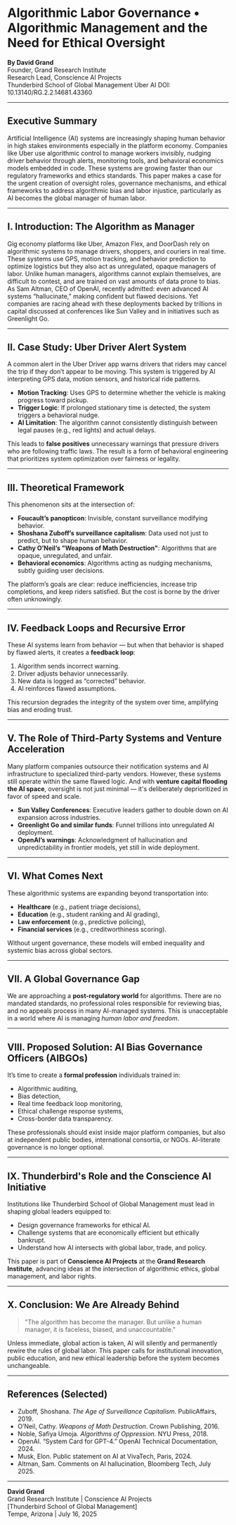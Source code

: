 # Algorithmic Labor Governance • Algorithmic Management and the Need for Ethical Oversight
**By David Grand**  
Founder, Grand Research Institute  
Research Lead, Conscience AI Projects  
Thunderbird School of Global Management Uber AI 
DOI: 10.13140/RG.2.2.14681.43360


---

## Executive Summary

Artificial Intelligence (AI) systems are increasingly shaping human behavior in high stakes environments especially in the platform economy. Companies like Uber use algorithmic control to manage workers invisibly, nudging driver behavior through alerts, monitoring tools, and behavioral economics models embedded in code. These systems are growing faster than our regulatory frameworks and ethics standards. This paper makes a case for the urgent creation of oversight roles, governance mechanisms, and ethical frameworks to address algorithmic bias and labor injustice, particularly as AI becomes the global manager of human labor.

---

## I. Introduction: The Algorithm as Manager

Gig economy platforms like Uber, Amazon Flex, and DoorDash rely on algorithmic systems to manage drivers, shoppers, and couriers in real time. These systems use GPS, motion tracking, and behavior prediction to optimize logistics but they also act as unregulated, opaque managers of labor. Unlike human managers, algorithms cannot explain themselves, are difficult to contest, and are trained on vast amounts of data prone to bias. As Sam Altman, CEO of OpenAI, recently admitted: even advanced AI systems “hallucinate,” making confident but flawed decisions. Yet companies are racing ahead with these deployments  backed by trillions in capital discussed at conferences like Sun Valley and in initiatives such as Greenlight Go.

---

## II. Case Study: Uber Driver Alert System

A common alert in the Uber Driver app warns drivers that riders may cancel the trip if they don’t appear to be moving. This system is triggered by AI interpreting GPS data, motion sensors, and historical ride patterns.

- **Motion Tracking**: Uses GPS to determine whether the vehicle is making progress toward pickup.
- **Trigger Logic**: If prolonged stationary time is detected, the system triggers a behavioral nudge.
- **AI Limitation**: The algorithm cannot consistently distinguish between legal pauses (e.g., red lights) and actual delays.

This leads to **false positives** unnecessary warnings that pressure drivers who are following traffic laws. The result is a form of behavioral engineering that prioritizes system optimization over fairness or legality.

---

## III. Theoretical Framework

This phenomenon sits at the intersection of:

- **Foucault’s panopticon**: Invisible, constant surveillance modifying behavior.
- **Shoshana Zuboff’s surveillance capitalism**: Data used not just to predict, but to shape human behavior.
- **Cathy O’Neil’s "Weapons of Math Destruction"**: Algorithms that are opaque, unregulated, and unfair.
- **Behavioral economics**: Algorithms acting as nudging mechanisms, subtly guiding user decisions.

The platform’s goals are clear: reduce inefficiencies, increase trip completions, and keep riders satisfied. But the cost is borne by the driver often unknowingly.

---

## IV. Feedback Loops and Recursive Error

These AI systems learn from behavior — but when that behavior is shaped by flawed alerts, it creates a **feedback loop**:

1. Algorithm sends incorrect warning.
2. Driver adjusts behavior unnecessarily.
3. New data is logged as “corrected” behavior.
4. AI reinforces flawed assumptions.

This recursion degrades the integrity of the system over time, amplifying bias and eroding trust.

---

## V. The Role of Third-Party Systems and Venture Acceleration

Many platform companies outsource their notification systems and AI infrastructure to specialized third-party vendors. However, these systems still operate within the same flawed logic. And with **venture capital flooding the AI space**, oversight is not just minimal — it's deliberately deprioritized in favor of speed and scale.

- **Sun Valley Conferences**: Executive leaders gather to double down on AI expansion across industries.
- **Greenlight Go and similar funds**: Funnel trillions into unregulated AI deployment.
- **OpenAI’s warnings**: Acknowledgment of hallucination and unpredictability in frontier models, yet still in wide deployment.

---

## VI. What Comes Next

These algorithmic systems are expanding beyond transportation into:

- **Healthcare** (e.g., patient triage decisions),
- **Education** (e.g., student ranking and AI grading),
- **Law enforcement** (e.g., predictive policing),
- **Financial services** (e.g., creditworthiness scoring).

Without urgent governance, these models will embed inequality and systemic bias across global sectors.

---

## VII. A Global Governance Gap

We are approaching a **post-regulatory world** for algorithms. There are no mandated standards, no professional roles responsible for reviewing bias, and no appeals process in many AI-managed systems. This is unacceptable in a world where AI is managing *human labor and freedom*.

---

## VIII. Proposed Solution: AI Bias Governance Officers (AIBGOs)

It’s time to create a **formal profession** individuals trained in:

- Algorithmic auditing,
- Bias detection,
- Real time feedback loop monitoring,
- Ethical challenge response systems,
- Cross-border data transparency.

These professionals should exist inside major platform companies, but also at independent public bodies, international consortia, or NGOs. AI-literate governance is no longer optional.

---

## IX. Thunderbird's Role and the Conscience AI Initiative

Institutions like Thunderbird School of Global Management must lead in shaping global leaders equipped to:

- Design governance frameworks for ethical AI.
- Challenge systems that are economically efficient but ethically bankrupt.
- Understand how AI intersects with global labor, trade, and policy.

This paper is part of **Conscience AI Projects** at the **Grand Research Institute**, advancing ideas at the intersection of algorithmic ethics, global management, and labor rights.

---

## X. Conclusion: We Are Already Behind

> "The algorithm has become the manager. But unlike a human manager, it is faceless, biased, and unaccountable."

Unless immediate, global action is taken, AI will silently  and permanently  rewire the rules of global labor. This paper calls for institutional innovation, public education, and new ethical leadership before the system becomes unchangeable.

---

## References (Selected)

- Zuboff, Shoshana. *The Age of Surveillance Capitalism*. PublicAffairs, 2019.
- O’Neil, Cathy. *Weapons of Math Destruction*. Crown Publishing, 2016.
- Noble, Safiya Umoja. *Algorithms of Oppression*. NYU Press, 2018.
- OpenAI. “System Card for GPT-4.” OpenAI Technical Documentation, 2024.
- Musk, Elon. Public statement on AI at VivaTech, Paris, 2024.
- Altman, Sam. Comments on AI hallucination, Bloomberg Tech, July 2025.

---

**David Grand**  
Grand Research Institute | Conscience AI Projects  
[Thunderbird School of Global Management]  
Tempe, Arizona | July 16, 2025
